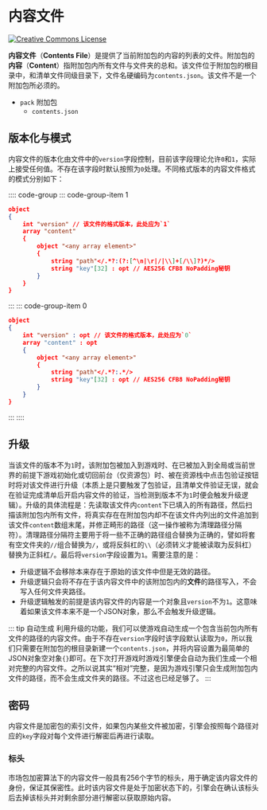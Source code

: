 # 内容文件

<a rel="license" href="http://creativecommons.org/licenses/by-nc-sa/4.0/"><img alt="Creative Commons License" style="border-width:0" src="https://mirrors.creativecommons.org/presskit/buttons/80x15/svg/by-nc-sa.svg" /></a>

**内容文件**（**Contents File**）是提供了当前附加包的内容的列表的文件。附加包的**内容**（**Content**）指附加包内所有文件与文件夹的总和。该文件位于附加包的根目录中，和清单文件同级目录下，文件名硬编码为`contents.json`。该文件不是一个附加包所必须的。

<div class="treeview">
  <ul>
    <li><span class="sprite" style="background-image:url(https://wiki.mcbe-dev.net/w/images/9/92/FileCSS.png?format=original);background-position:-112px -128px;background-size:128px auto;height:16px;width:16px"></span> <code>pack</code> 附加包<ul>
      <li><span class="sprite" style="background-image:url(https://wiki.mcbe-dev.net/w/images/9/92/FileCSS.png?format=original);background-position:-0px -80px;background-size:128px auto;height:16px;width:16px"></span> <code>contents.json</code></li>
    </ul></li>
  </ul>
</div>

## 版本化与模式

内容文件的版本化由文件中的`version`字段控制，目前该字段理论允许`0`和`1`，实际上接受任何值。不存在该字段时默认按照为`0`处理。不同格式版本的内容文件格式的模式分别如下：

:::: code-group
::: code-group-item 1

```json
object
{
    int "version" // 该文件的格式版本，此处应为`1`
    array "content"
    {
        object "<any array element>"
        {
            string "path"</.*?:(?:[^\n|\r|/|\\]+[/\\]?)*/>
            string "key"[32] : opt // AES256 CFB8 NoPadding秘钥
        }
    }
}
```

:::
::: code-group-item 0

```json
object
{
    int "version" : opt // 该文件的格式版本，此处应为`0`
    array "content" : opt
    {
        object "<any array element>"
        {
            string "path"</.*?:.*/>
            string "key"[32] : opt // AES256 CFB8 NoPadding秘钥
        }
    }
}
```

:::
::::

## 升级

当该文件的版本不为`1`时，该附加包被加入到游戏时、在已被加入到全局或当前世界的前提下游戏初始化或切回前台（仅资源包）时、被在资源栈中点击包验证按钮时将对该文件进行升级（本质上是只要触发了包验证，且清单文件验证无误，就会在验证完成清单后开启内容文件的验证，当检测到版本不为`1`时便会触发升级逻辑）。升级的具体流程是：先读取该文件内`content`下已填入的所有路径，然后扫描该附加包内所有文件，将真实存在在附加包内却不在该文件内列出的文件追加到该文件`content`数组末尾，并修正畸形的路径（这一操作被称为清理路径分隔符）。清理路径分隔符主要用于将一些不正确的路径组合替换为正确的，譬如将套有空文件夹的`//`组合替换为`/`，或将反斜杠的`\\`（必须转义才能被读取为反斜杠）替换为正斜杠`/`。最后将`version`字段设置为`1`。需要注意的是：

- 升级逻辑不会移除本来存在于原始的该文件中但是无效的路径。
- 升级逻辑只会将不存在于该内容文件中的该附加包内的**文件**的路径写入，不会写入任何文件夹路径。
- 升级逻辑触发的前提是该内容文件的内容是一个对象且`version`不为`1`。这意味着如果该文件本来不是一个JSON对象，那么不会触发升级逻辑。

::: tip 自动生成
利用升级的功能，我们可以使游戏自动生成一个包含当前包内所有文件的路径的内容文件。由于不存在`version`字段时该字段默认读取为`0`，所以我们只需要在附加包的根目录新建一个`contents.json`，并将内容设置为最简单的JSON对象空对象`{}`即可。在下次打开游戏时游戏引擎便会自动为我们生成一个相对完整的内容文件。之所以说其实“相对”完整，是因为游戏引擎只会生成附加包内文件的路径，而不会生成文件夹的路径。不过这也已经足够了。
:::

## 密码

内容文件是加密包的索引文件，如果包内某些文件被加密，引擎会按照每个路径对应的`key`字段对每个文件进行解密后再进行读取。

### 标头

市场包加密算法下的内容文件一般具有256个字节的标头，用于确定该内容文件的身份，保证其保密性。此时该内容文件是处于加密状态下的，引擎会在确认该标头后去掉该标头并对剩余部分进行解密以获取原始内容。

